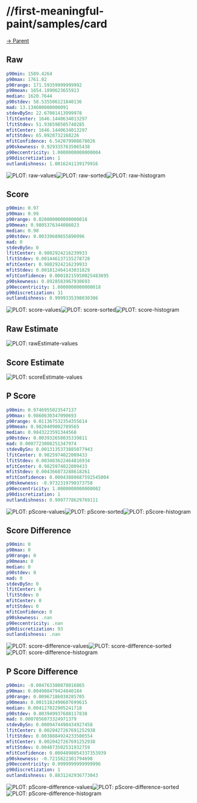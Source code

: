 
# //first-meaningful-paint/samples/card

[→ Parent](../..)


## Raw


```yaml
p90min: 1589.4264
p90max: 1761.02
p90range: 171.59359999999992
p90mean: 1654.1890623655913
median: 1620.7644
p90stdev: 58.535506121840136
mad: 13.134600000000091
stdevBySn: 22.67001413999978
lfitCenter: 1646.1440634013297
lfitStdev: 51.936598505740285
mfitCenter: 1646.1440634013297
mfitStdev: 65.0928732168226
mfitConfidence: 6.542079908678026
p90skewness: 0.9293357635065438
p90eccentricity: 1.0000000000000004
p90discretization: 1
outlandishness: 1.0016241139179916

```

![PLOT: raw-values](./raw/values.svg)![PLOT: raw-sorted](./raw/sorted.svg)![PLOT: raw-histogram](./raw/histogram.svg)
## Score


```yaml
p90min: 0.97
p90max: 0.99
p90range: 0.020000000000000018
p90mean: 0.9805376344086023
median: 0.98
p90stdev: 0.00339689655890996
mad: 0
stdevBySn: 0
lfitCenter: 0.9802924216239933
lfitStdev: 0.001446137155278728
mfitCenter: 0.9802924216239933
mfitStdev: 0.001812464143031829
mfitConfidence: 0.00018215950025483695
p90skewness: 0.8928583967930693
p90eccentricity: 1.0000000000000018
p90discretization: 31
outlandishness: 0.9999335398030306

```

![PLOT: score-values](./score/values.svg)![PLOT: score-sorted](./score/sorted.svg)![PLOT: score-histogram](./score/histogram.svg)
## Raw Estimate

![PLOT: rawEstimate-values](./rawEstimate/values.svg)
## Score Estimate

![PLOT: scoreEstimate-values](./scoreEstimate/values.svg)
## P Score


```yaml
p90min: 0.9746955023547137
p90max: 0.9860630347090693
p90range: 0.011367532354355614
p90mean: 0.9820409002789565
median: 0.9843223591344568
p90stdev: 0.003932658035339811
mad: 0.0007723008251347974
stdevBySn: 0.0013135373885077943
lfitCenter: 0.9825974022009433
lfitStdev: 0.003483622464816934
mfitCenter: 0.9825974022009433
mfitStdev: 0.004366073288618261
mfitConfidence: 0.00043880687592545004
p90skewness: -0.9732319790373758
p90eccentricity: 1.0000000000000002
p90discretization: 1
outlandishness: 0.9997778629769111

```

![PLOT: pScore-values](./pScore/values.svg)![PLOT: pScore-sorted](./pScore/sorted.svg)![PLOT: pScore-histogram](./pScore/histogram.svg)
## Score Difference


```yaml
p90min: 0
p90max: 0
p90range: 0
p90mean: 0
median: 0
p90stdev: 0
mad: 0
stdevBySn: 0
lfitCenter: 0
lfitStdev: 0
mfitCenter: 0
mfitStdev: 0
mfitConfidence: 0
p90skewness: .nan
p90eccentricity: .nan
p90discretization: 93
outlandishness: .nan

```

![PLOT: score-difference-values](./score-difference/values.svg)![PLOT: score-difference-sorted](./score-difference/sorted.svg)![PLOT: score-difference-histogram](./score-difference/histogram.svg)
## P Score Difference


```yaml
p90min: -0.004763380878016865
p90max: 0.004908479424840184
p90range: 0.00967186030285705
p90mean: 0.0015182490607699615
median: 0.004127822905241718
p90stdev: 0.003949937688117838
mad: 0.0007056073324971379
stdevBySn: 0.0009474490434927458
lfitCenter: 0.0020427267691252938
lfitStdev: 0.0038884924233500554
mfitCenter: 0.0020427267691252938
mfitStdev: 0.004873502531932759
mfitConfidence: 0.0004898054337353939
p90skewness: -0.7215822301794698
p90eccentricity: 0.9999999999999996
p90discretization: 1
outlandishness: 0.8831242936773043

```

![PLOT: pScore-difference-values](./pScore-difference/values.svg)![PLOT: pScore-difference-sorted](./pScore-difference/sorted.svg)![PLOT: pScore-difference-histogram](./pScore-difference/histogram.svg)